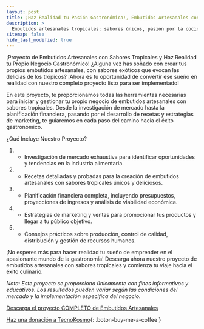```yaml
---
layout: post
title: ¡Haz Realidad tu Pasión Gastronómica!, Embutidos Artesanales con Sabores Tropicales"
description: >
  Embutidos artesanales tropicales: sabores únicos, pasión por la cocina
sitemap: false
hide_last_modified: true
---
```


¡Proyecto de Embutidos Artesanales con Sabores Tropicales y Haz Realidad tu Propio Negocio Gastronómico!
¿Alguna vez has soñado con crear tus propios embutidos artesanales, con sabores exóticos que evocan las delicias de los trópicos? ¡Ahora es tu oportunidad de convertir ese sueño en realidad con nuestro completo proyecto listo para ser implementado!

En este proyecto, te proporcionamos todas las herramientas necesarias para iniciar y gestionar tu propio negocio de embutidos artesanales con sabores tropicales. Desde la investigación de mercado hasta la planificación financiera, pasando por el desarrollo de recetas y estrategias de marketing, te guiaremos en cada paso del camino hacia el éxito gastronómico.

¿Qué Incluye Nuestro Proyecto?

1. - Investigación de mercado exhaustiva para identificar oportunidades y tendencias en la industria alimentaria.
2. - Recetas detalladas y probadas para la creación de embutidos artesanales con sabores tropicales únicos y deliciosos.
3. - Planificación financiera completa, incluyendo presupuestos, proyecciones de ingresos y análisis de viabilidad económica.
4. - Estrategias de marketing y ventas para promocionar tus productos y llegar a tu público objetivo.
5. - Consejos prácticos sobre producción, control de calidad, distribución y gestión de recursos humanos.

¡No esperes más para hacer realidad tu sueño de emprender en el apasionante mundo de la gastronomía! Descarga ahora nuestro proyecto de embutidos artesanales con sabores tropicales y comienza tu viaje hacia el éxito culinario.

*Nota: Este proyecto se proporciona únicamente con fines informativos y educativos. Los resultados pueden variar según las condiciones del mercado y la implementación específica del negocio.*

[Descarga el proyecto COMPLETO de Embutidos Artesanales](https://www.dropbox.com/scl/fo/k4e4c6ny5rn0q32zy0tnu/h?rlkey=ol6krztf9e1o34g8ohjjzlbqg&dl=0)

[Haz una donación a TecnoKosmo](https://www.buymeacoffee.com/nain.taleb){: .boton-buy-me-a-coffee }

<object data="../embutidosArtesanalesSaboresLocales.pdf" width="100%" height="600" type='application/pdf'></object>